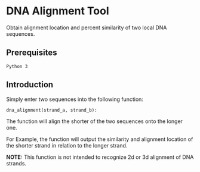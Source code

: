 

# DNA Alignment Tool
Obtain alignment location and percent similarity of two local DNA sequences.

## Prerequisites
```
Python 3
```
## Introduction

Simply enter two sequences into the following function: 
```
dna_alignment(strand_a, strand_b):
```
The function will align the shorter of the two sequences onto the longer one. 

For Example, the function will output the similarity and alignment location of the shorter strand in relation to the longer strand. 

**NOTE:** This function is not intended to recognize 2d or 3d alignment of DNA strands.
